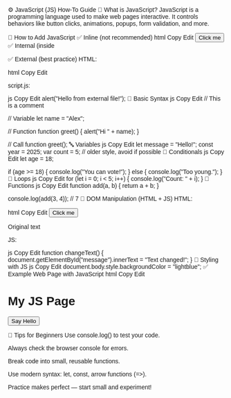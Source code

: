⚙️ JavaScript (JS) How-To Guide
🧠 What is JavaScript?
JavaScript is a programming language used to make web pages interactive. It controls behaviors like button clicks, animations, popups, form validation, and more.

🧱 How to Add JavaScript
✅ Inline (not recommended)
html
Copy
Edit
<button onclick="alert('Hello!')">Click me</button>
✅ Internal (inside <script> tag)
html
Copy
Edit
<script>
  alert("Hello from JavaScript!");
</script>
✅ External (best practice)
HTML:

html
Copy
Edit
<script src="script.js"></script>
script.js:

js
Copy
Edit
alert("Hello from external file!");
🧠 Basic Syntax
js
Copy
Edit
// This is a comment

// Variable
let name = "Alex";

// Function
function greet() {
  alert("Hi " + name);
}

// Call function
greet();
🔤 Variables
js
Copy
Edit
let message = "Hello!";
const year = 2025;
var count = 5; // older style, avoid if possible
🔁 Conditionals
js
Copy
Edit
let age = 18;

if (age >= 18) {
  console.log("You can vote!");
} else {
  console.log("Too young.");
}
🔄 Loops
js
Copy
Edit
for (let i = 0; i < 5; i++) {
  console.log("Count: " + i);
}
🧪 Functions
js
Copy
Edit
function add(a, b) {
  return a + b;
}

console.log(add(3, 4)); // 7
🎯 DOM Manipulation (HTML + JS)
HTML:

html
Copy
Edit
<button onclick="changeText()">Click me</button>
<p id="message">Original text</p>
JS:

js
Copy
Edit
function changeText() {
  document.getElementById("message").innerText = "Text changed!";
}
🎨 Styling with JS
js
Copy
Edit
document.body.style.backgroundColor = "lightblue";
✅ Example Web Page with JavaScript
html
Copy
Edit
<!DOCTYPE html>
<html>
<head>
  <title>JavaScript Demo</title>
  <style>
    body { font-family: sans-serif; }
    #output { margin-top: 10px; color: green; }
  </style>
</head>
<body>

  <h1>My JS Page</h1>
  <button onclick="sayHello()">Say Hello</button>
  <p id="output"></p>

  <script>
    function sayHello() {
      document.getElementById("output").innerText = "Hello from JavaScript!";
    }
  </script>

</body>
</html>
🧠 Tips for Beginners
Use console.log() to test your code.

Always check the browser console for errors.

Break code into small, reusable functions.

Use modern syntax: let, const, arrow functions (=>).

Practice makes perfect — start small and experiment!

